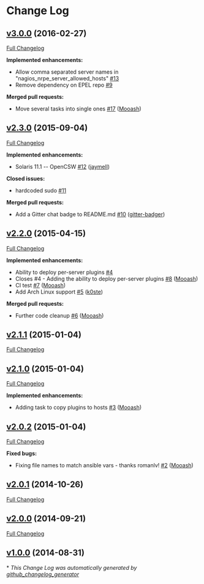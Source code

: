 # Change Log

## [v3.0.0](https://github.com/Mooash/nagios-nrpe-server/tree/v3.0.0) (2016-02-27)
[Full Changelog](https://github.com/Mooash/nagios-nrpe-server/compare/v2.3.0...v3.0.0)

**Implemented enhancements:**

- Allow comma separated server names in "nagios\_nrpe\_server\_allowed\_hosts" [\#13](https://github.com/Mooash/nagios-nrpe-server/issues/13)
- Remove dependency on EPEL repo [\#9](https://github.com/Mooash/nagios-nrpe-server/issues/9)

**Merged pull requests:**

- Move several tasks into single ones [\#17](https://github.com/Mooash/nagios-nrpe-server/pull/17) ([Mooash](https://github.com/Mooash))

## [v2.3.0](https://github.com/Mooash/nagios-nrpe-server/tree/v2.3.0) (2015-09-04)
[Full Changelog](https://github.com/Mooash/nagios-nrpe-server/compare/v2.2.0...v2.3.0)

**Implemented enhancements:**

- Solaris 11.1 -- OpenCSW [\#12](https://github.com/Mooash/nagios-nrpe-server/pull/12) ([jaymell](https://github.com/jaymell))

**Closed issues:**

- hardcoded sudo [\#11](https://github.com/Mooash/nagios-nrpe-server/issues/11)

**Merged pull requests:**

- Add a Gitter chat badge to README.md [\#10](https://github.com/Mooash/nagios-nrpe-server/pull/10) ([gitter-badger](https://github.com/gitter-badger))

## [v2.2.0](https://github.com/Mooash/nagios-nrpe-server/tree/v2.2.0) (2015-04-15)
[Full Changelog](https://github.com/Mooash/nagios-nrpe-server/compare/v2.1.1...v2.2.0)

**Implemented enhancements:**

- Ability to deploy per-server plugins [\#4](https://github.com/Mooash/nagios-nrpe-server/issues/4)
- Closes \#4 - Adding the ability to deploy per-server plugins [\#8](https://github.com/Mooash/nagios-nrpe-server/pull/8) ([Mooash](https://github.com/Mooash))
- CI test [\#7](https://github.com/Mooash/nagios-nrpe-server/pull/7) ([Mooash](https://github.com/Mooash))
- Add Arch Linux support [\#5](https://github.com/Mooash/nagios-nrpe-server/pull/5) ([k0ste](https://github.com/k0ste))

**Merged pull requests:**

- Further code cleanup [\#6](https://github.com/Mooash/nagios-nrpe-server/pull/6) ([Mooash](https://github.com/Mooash))

## [v2.1.1](https://github.com/Mooash/nagios-nrpe-server/tree/v2.1.1) (2015-01-04)
[Full Changelog](https://github.com/Mooash/nagios-nrpe-server/compare/v2.1.0...v2.1.1)

## [v2.1.0](https://github.com/Mooash/nagios-nrpe-server/tree/v2.1.0) (2015-01-04)
[Full Changelog](https://github.com/Mooash/nagios-nrpe-server/compare/v2.0.2...v2.1.0)

**Implemented enhancements:**

- Adding task to copy plugins to hosts [\#3](https://github.com/Mooash/nagios-nrpe-server/pull/3) ([Mooash](https://github.com/Mooash))

## [v2.0.2](https://github.com/Mooash/nagios-nrpe-server/tree/v2.0.2) (2015-01-04)
[Full Changelog](https://github.com/Mooash/nagios-nrpe-server/compare/v2.0.1...v2.0.2)

**Fixed bugs:**

- Fixing file names to match ansible vars - thanks romanlv! [\#2](https://github.com/Mooash/nagios-nrpe-server/pull/2) ([Mooash](https://github.com/Mooash))

## [v2.0.1](https://github.com/Mooash/nagios-nrpe-server/tree/v2.0.1) (2014-10-26)
[Full Changelog](https://github.com/Mooash/nagios-nrpe-server/compare/v2.0.0...v2.0.1)

## [v2.0.0](https://github.com/Mooash/nagios-nrpe-server/tree/v2.0.0) (2014-09-21)
[Full Changelog](https://github.com/Mooash/nagios-nrpe-server/compare/v1.0.0...v2.0.0)

## [v1.0.0](https://github.com/Mooash/nagios-nrpe-server/tree/v1.0.0) (2014-08-31)


\* *This Change Log was automatically generated by [github_changelog_generator](https://github.com/skywinder/Github-Changelog-Generator)*
